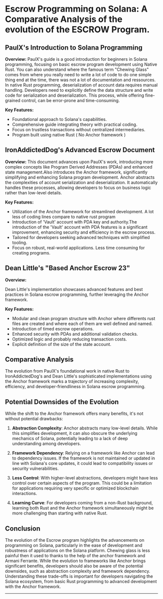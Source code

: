 # Escrow Programming on Solana: A Comparative Analysis of the evolution of the ESCROW Program.


## PaulX's Introduction to Solana Programming
**Overview:** 
PaulX's guide is a good introduction for beginners in Solana programming, focusing on basic escrow program development using Native Rust.
You can also understand where the famous term "Chewing Glass" comes from where you really need to write a lot of code to do one simple thing end at the time, there was not a lot of documentation and ressources.
In native Rust programming, deserialization of account data requires manual handling. Developers need to explicitly define the data structure and write code for serialization and deserialization. This process, while offering fine-grained control, can be error-prone and time-consuming.

**Key Features:**
- Foundational approach to Solana's capabilities.
- Comprehensive guide integrating theory with practical coding.
- Focus on trustless transactions without centralized intermediaries.
- Program built using native Rust ( No Anchor framework )



## IronAddictedDog's Advanced Escrow Document
**Overview:** This document advances upon PaulX's work, introducing more complex concepts like Program Derived Addresses (PDAs) and enhanced state management.Also introduces the Anchor framework, significantly simplifying and enhancing Solana program development.
Anchor abstracts the complexities of account serialization and deserialization. It automatically handles these processes, allowing developers to focus on business logic rather than low-level details. 

**Key Features:**
- Utilization of the Anchor framework for streamlined development. A lot less of coding lines compare to native rust program
- Introduction of 'Vault' account with PDA key and authority.The introduction of the 'Vault' account with PDA features is a significant improvement, enhancing security and efficiency in the escrow process.
- Tailored for developers seeking advanced techniques with simplified tooling.
- Focus on robust, real-world applications. Less time consuming for creating programs.

## Dean Little's "Based Anchor Escrow 23"
**Overview:** 

Dean Little's implementation showcases advanced features and best practices in Solana escrow programming, further leveraging the Anchor framework.

**Key Features:**
- Modular and clean program structure with Anchor where differents rust files are created and where each of them are well defined and named.
- Introduction of timed escrow operations.
- Enhanced security with PDAs and additional validation checks.
- Optimized logic and probably reducing transaction costs.
- Explicit definition of the size of the state account.

## Comparative Analysis
The evolution from PaulX's foundational work in native Rust to IronAddictedDog's and Dean Little's sophisticated implementations 
using the Anchor framework marks a trajectory of increasing complexity, efficiency, and developer-friendliness in Solana escrow programming.

## Potential Downsides of the Evolution
While the shift to the Anchor framework offers many benefits, it's not without potential drawbacks:

1. **Abstraction Complexity**: Anchor abstracts many low-level details. While this simplifies development, it can also obscure the underlying mechanics of Solana, potentially leading to a lack of deep understanding among developers.
   
2. **Framework Dependency**: Relying on a framework like Anchor can lead to dependency issues. If the framework is not maintained or updated in line with Solana's core updates, it could lead to compatibility issues or security vulnerabilities.

3. **Less Control**: With higher-level abstractions, developers might have less control over certain aspects of the program. This could be a limitation for applications requiring very specific or optimized blockchain interactions.

4. **Learning Curve**: For developers coming from a non-Rust background, learning both Rust and the Anchor framework simultaneously might be more challenging than starting with native Rust.

## Conclusion
The evolution of the Escrow program highlights the  advancements on programming on Solana, particularly in the ease of development and robustness of applications on the Solana platform. Chewing glass is less painful then it used to thanks to the help of the anchor framework and Armani Ferrante. While the evolution to frameworks like Anchor brings significant benefits, developers should also be aware of the potential downsides, such as abstraction complexity and framework dependency. Understanding these trade-offs is important for developers navigating the Solana ecosystem, from basic Rust programming to advanced development with the Anchor framework.



---

